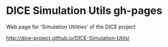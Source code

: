 # DICE Simulation Utils gh-pages

Web page for 'Simulation Utilities' of the DICE project

http://dice-project.github.io/DICE-Simulation-Utils/